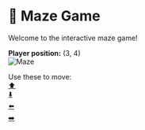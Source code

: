 # 🧩 Maze Game  
Welcome to the interactive maze game!

**Player position:** (3, 4)  
![Maze](https://recognize-instructor-criteria-other.trycloudflare.com/images/pos_3_4.png?t=1760504420211)

Use these to move:  
[⬆️](https://recognize-instructor-criteria-other.trycloudflare.com/move/3_4_w)  
[⬇️](https://recognize-instructor-criteria-other.trycloudflare.com/move/3_4_s)  
[⬅️](https://recognize-instructor-criteria-other.trycloudflare.com/move/3_4_a)  
[➡️](https://recognize-instructor-criteria-other.trycloudflare.com/move/3_4_d)

